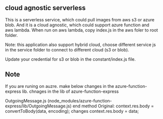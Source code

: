 ## cloud agnostic serverless

This is a serverless service, which could pull images from aws s3 or azure blob. And it is a cloud agnostic, which could support azure function and aws lambda.
When run on aws lambda, copy index.js in the aws foler to root folder.

Note: this application also support hybrid cloud, choose different service js in the service folder to connect to different cloud (s3 or blob).

Update your credential for s3 or blob in the constant/index.js file.



## Note
If you are runing on auzre. make below changes in the azure-function-express lib.
chnages in the lib of azure-function-express

OutgoingMessage.js (node_modules/azure-function-express/lib/OutgoingMessage.js) end method
Original: context.res.body = convertToBody(data, encoding);
changes context.res.body = data;

